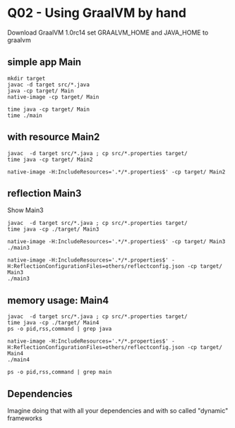 # Q02 - Using GraalVM by hand

Download GraalVM 1.0rc14
set GRAALVM_HOME and JAVA_HOME to graalvm

## simple app Main

    mkdir target
    javac -d target src/*.java
    java -cp target/ Main
    native-image -cp target/ Main

    time java -cp target/ Main
    time ./main

## with resource Main2

    javac  -d target src/*.java ; cp src/*.properties target/
    time java -cp target/ Main2
    
    native-image -H:IncludeResources='.*/*.properties$' -cp target/ Main2

## reflection Main3

Show Main3

    javac  -d target src/*.java ; cp src/*.properties target/
    time java -cp ./target/ Main3
    
    native-image -H:IncludeResources='.*/*.properties$' -cp target/ Main3
    ./main3

    native-image -H:IncludeResources='.*/*.properties$' -H:ReflectionConfigurationFiles=others/reflectconfig.json -cp target/ Main3
    ./main3

## memory usage: Main4

    javac  -d target src/*.java ; cp src/*.properties target/
    time java -cp ./target/ Main4
    ps -o pid,rss,command | grep java

    native-image -H:IncludeResources='.*/*.properties$' -H:ReflectionConfigurationFiles=others/reflectconfig.json -cp target/ Main4
    ./main4
    
    ps -o pid,rss,command | grep main

## Dependencies

Imagine doing that with all your dependencies and with so called "dynamic" frameworks
